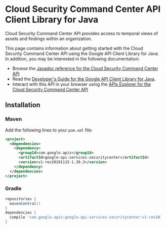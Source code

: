 # Cloud Security Command Center API Client Library for Java

Cloud Security Command Center API provides access to temporal views of assets and findings within an organization.

This page contains information about getting started with the Cloud Security Command Center API
using the Google API Client Library for Java. In addition, you may be interested
in the following documentation:

* Browse the [Javadoc reference for the Cloud Security Command Center API][javadoc]
* Read the [Developer's Guide for the Google API Client Library for Java][google-api-client].
* Interact with this API in your browser using the [APIs Explorer for the Cloud Security Command Center API][api-explorer]

## Installation

### Maven

Add the following lines to your `pom.xml` file:

```xml
<project>
  <dependencies>
    <dependency>
      <groupId>com.google.apis</groupId>
      <artifactId>google-api-services-securitycenter</artifactId>
      <version>v1-rev20191115-1.30.3</version>
    </dependency>
  </dependencies>
</project>
```

### Gradle

```gradle
repositories {
  mavenCentral()
}
dependencies {
  compile 'com.google.apis:google-api-services-securitycenter:v1-rev20191115-1.30.3'
}
```

[javadoc]: https://googleapis.dev/java/google-api-services-securitycenter/latest/index.html
[google-api-client]: https://github.com/googleapis/google-api-java-client/
[api-explorer]: https://developers.google.com/apis-explorer/#p/abusiveexperiencereport/v1/
